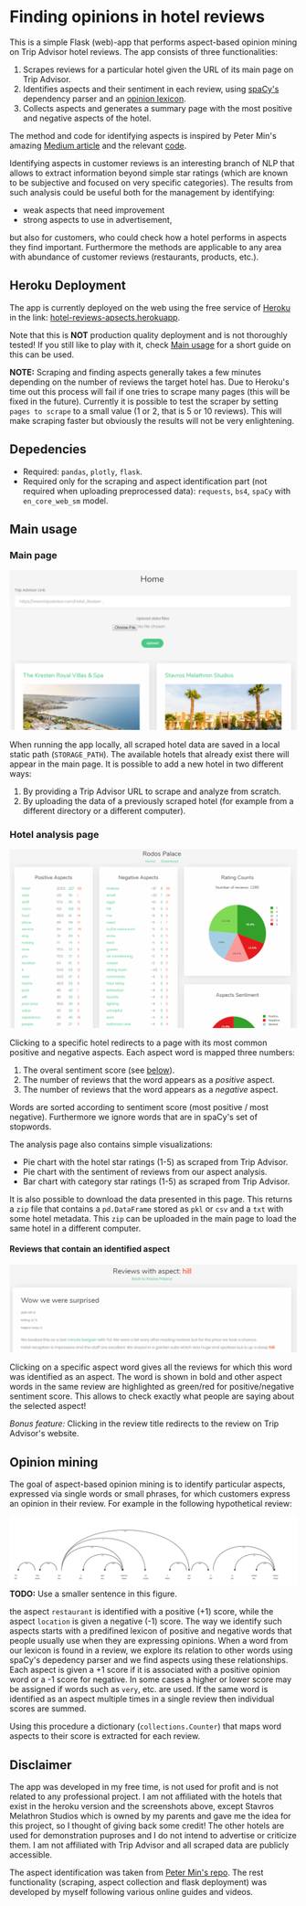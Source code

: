 # Finding opinions in hotel reviews

This is a simple Flask (web)-app that performs aspect-based opinion mining on Trip Advisor hotel reviews. The app consists of three functionalities:

1. Scrapes reviews for a particular hotel given the URL of its main page on Trip Advisor.
2. Identifies aspects and their sentiment in each review, using [spaCy's](https://github.com/explosion/spaCy) dependency parser and an [opinion lexicon](https://www.cs.uic.edu/~liub/FBS/sentiment-analysis.html).
3. Collects aspects and generates a summary page with the most positive and negative aspects of the hotel.

The method and code for identifying aspects is inspired by Peter Min's amazing [Medium article](https://medium.com/@pmin91/aspect-based-opinion-mining-nlp-with-python-a53eb4752800) and the relevant [code](https://github.com/pmin91/DS_projects). 

Identifying aspects in customer reviews is an interesting branch of NLP that allows to extract information beyond simple star ratings (which are known to be subjective and focused on very specific categories). The results from such analysis could be useful both for the management by identifying:
  * weak aspects that need improvement
  * strong aspects to use in advertisement,
  
but also for customers, who could check how a hotel performs in aspects they find important. Furthermore the methods are applicable to any area with abundance of customer reviews (restaurants, products, etc.).
 
 ## Heroku Deployment

The app is currently deployed on the web using the free service of [Heroku](https://www.heroku.com) in the link:
[hotel-reviews-apsects.herokuapp](https://hotel-reviews-aspects.herokuapp.com/). 

Note that this is **NOT** production quality deployment and is not thoroughly tested! If you still like to play with it, check [Main usage](#main-usage) for a short guide on this can be used.

**NOTE:** Scraping and finding aspects generally takes a few minutes depending on the number of reviews the target hotel has. Due to Heroku's time out this process will fail if one tries to scrape many pages (this will be fixed in the future). Currently it is possible to test the scraper by setting `pages to scrape` to a small value (1 or 2, that is 5 or 10 reviews). This will make scraping faster but obviously the results will not be very enlightening.

## Depedencies

 * Required: `pandas`, `plotly`, `flask`.
 * Required only for the scraping and aspect identification part (not required when uploading preprocessed data): `requests`, `bs4`, `spaCy` with `en_core_web_sm` model.

## Main usage

### Main page

![mainpage](https://github.com/stavros11/Review-Aspects-App/blob/e88a3de4069d5e013cc524a259c9ad981ebd2b42/screenshots/homepage.png?raw=true)

When running the app locally, all scraped hotel data are saved in a local static path (`STORAGE_PATH`). The available hotels that already exist there will appear in the main page. It is possible to add a new hotel in two different ways:
 
 1. By providing a Trip Advisor URL to scrape and analyze from scratch.
 2. By uploading the data of a previously scraped hotel (for example from a different directory or a different computer).
 
### Hotel analysis page

![analysispage](https://github.com/stavros11/Review-Aspects-App/blob/45002dc995708404eef5726cf9b92d0bc29b7116/screenshots/analysispage.png?raw=true)

Clicking to a specific hotel redirects to a page with its most common positive and negative aspects. Each aspect word is mapped three numbers:
  1. The overal sentiment score (see [below](#opinion-mining)).
  2. The number of reviews that the word appears as a *positive* aspect.
  3. The number of reviews that the word appears as a *negative* aspect.
  
Words are sorted according to sentiment score (most positive / most negative). Furthermore we ignore words that are in spaCy's set of stopwords.

The analysis page also contains simple visualizations:
  * Pie chart with the hotel star ratings (1-5) as scraped from Trip Advisor.
  * Pie chart with the sentiment of reviews from our aspect analysis.
  * Bar chart with category star ratings (1-5) as scraped from Trip Advisor.
  
It is also possible to download the data presented in this page. This returns a `zip` file that contains a `pd.DataFrame` stored as `pkl` or `csv` and a `txt` with some hotel metadata. This `zip` can be uploaded in the main page to load the same hotel in a different computer.
  
#### Reviews that contain an identified aspect

![reviewpage](https://github.com/stavros11/Review-Aspects-App/blob/45002dc995708404eef5726cf9b92d0bc29b7116/screenshots/reviewpage.png?raw=true)

Clicking on a specific aspect word gives all the reviews for which this word was identified as an aspect. The word is shown in bold and other aspect words in the same review are highlighted as green/red for positive/negative sentiment score. This allows to check exactly what people are saying about the selected aspect!

*Bonus feature:* Clicking in the review title redirects to the review on Trip Advisor's website.

## Opinion mining

The goal of aspect-based opinion mining is to identify particular aspects, expressed via single words or small phrases, for which customers express an opinion in their review. For example in the following hypothetical review:

![spacyparser](https://github.com/stavros11/Review-Aspects-App/blob/ba42eaf1910501b3e41cbda1a574ed2cb5943799/screenshots/spacyparser.png?raw=true)
**TODO:** Use a smaller sentence in this figure.

the aspect `restaurant` is identified with a positive (+1) score, while the aspect `location` is given a negative (-1) score. The way we identify such aspects starts with a predifined lexicon of positive and negative words that people usually use when they are expressing opinions. When a word from our lexicon is found in a review, we explore its relation to other words using spaCy's depedency parser and we find aspects using these relationships. Each aspect is given a +1 score if it is associated with a positive opinion word or a -1 score for negative. In some cases a higher or lower score may be assigned if words such as `very`, etc. are used. If the same word is identified as an aspect multiple times in a single review then individual scores are summed. 

Using this procedure a dictionary (`collections.Counter`) that maps word aspects to their score is extracted for each review.

## Disclaimer

The app was developed in my free time, is not used for profit and is not related to any professional project. I am not affiliated with the hotels that exist in the heroku version and the screenshots above, except Stavros Melathron Studios which is owned by my parents and gave me the idea for this project, so I thought of giving back some credit! The other hotels are used for demonstration puproses and I do not intend to advertise or criticize them. I am not affiliated with Trip Advisor and all scraped data are publicly accessible.

The aspect identification was taken from [Peter Min's repo](https://github.com/pmin91/DS_projects). The rest functionality (scraping, aspect collection and flask deployment) was developed by myself following various online guides and videos.
